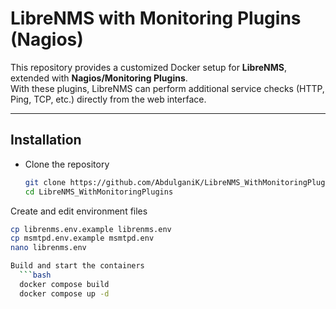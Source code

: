 # LibreNMS with Monitoring Plugins (Nagios)

This repository provides a customized Docker setup for **LibreNMS**, extended with **Nagios/Monitoring Plugins**.  
With these plugins, LibreNMS can perform additional service checks (HTTP, Ping, TCP, etc.) directly from the web interface.

---

## Installation

- Clone the repository  
  ```bash
  git clone https://github.com/AbdulganiK/LibreNMS_WithMonitoringPlugins.git
  cd LibreNMS_WithMonitoringPlugins

Create and edit environment files
  ```bash
  cp librenms.env.example librenms.env
  cp msmtpd.env.example msmtpd.env
  nano librenms.env

Build and start the containers
    ```bash
    docker compose build
    docker compose up -d

